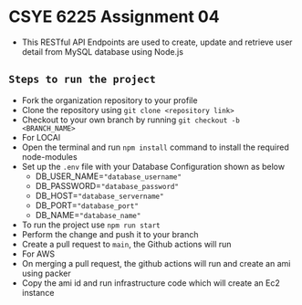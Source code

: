 # CSYE 6225 Assignment 04

- This RESTful API Endpoints are used to create, update and retrieve user detail from MySQL database using Node.js

## `Steps to run the project`

- Fork the organization repository to your profile
- Clone the repository using `git clone <repository link>`
- Checkout to your own branch by running `git checkout -b <BRANCH_NAME>`
- For LOCAl
- Open the terminal and run `npm install` command to install the required node-modules
- Set up the `.env` file with your Database Configuration shown as below
  - DB_USER_NAME=`"database_username"`
  - DB_PASSWORD=`"database_password"`
  - DB_HOST=`"database_servername"`
  - DB_PORT=`"database_port"`
  - DB_NAME=`"database_name"`
- To run the project use `npm run start`
- Perform the change and push it to your branch
- Create a pull request to `main`, the Github actions will run
- For AWS
- On merging a pull request, the github actions will run and create an ami using packer
- Copy the ami id and run infrastructure code which will create an Ec2 instance
